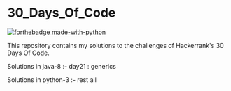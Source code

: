 # 30_Days_Of_Code 

[![forthebadge made-with-python](http://ForTheBadge.com/images/badges/made-with-python.svg)](https://www.python.org/)

This repository contains my solutions to the challenges of Hackerrank's 30 Days Of Code.

  Solutions in java-8 :- day21 : generics

  Solutions in python-3 :- rest all
